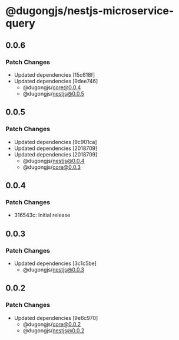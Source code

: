 # @dugongjs/nestjs-microservice-query

## 0.0.6

### Patch Changes

- Updated dependencies [15c618f]
- Updated dependencies [9dee746]
    - @dugongjs/core@0.0.4
    - @dugongjs/nestjs@0.0.5

## 0.0.5

### Patch Changes

- Updated dependencies [9c901ca]
- Updated dependencies [2018709]
- Updated dependencies [2018709]
    - @dugongjs/nestjs@0.0.4
    - @dugongjs/core@0.0.3

## 0.0.4

### Patch Changes

- 316543c: Initial release

## 0.0.3

### Patch Changes

- Updated dependencies [3c1c5be]
    - @dugongjs/nestjs@0.0.3

## 0.0.2

### Patch Changes

- Updated dependencies [9e6c970]
    - @dugongjs/core@0.0.2
    - @dugongjs/nestjs@0.0.2
